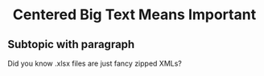 <h1 align="center">Centered Big Text Means Important</h1>
<h2>Subtopic with paragraph</h2>
<p>Did you know .xlsx files are just fancy zipped XMLs?</p>

